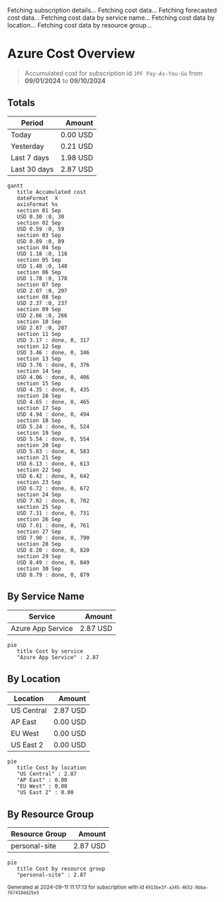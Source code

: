 Fetching subscription details...
Fetching cost data...
Fetching forecasted cost data...
Fetching cost data by service name...
Fetching cost data by location...
Fetching cost data by resource group...
# Azure Cost Overview

> Accumulated cost for subscription id `JPF Pay-As-You-Go` from **09/01/2024** to **09/10/2024**

## Totals

|Period|Amount|
|---|---:|
|Today|0.00 USD|
|Yesterday|0.21 USD|
|Last 7 days|1.98 USD|
|Last 30 days|2.87 USD|

```mermaid
gantt
   title Accumulated cost
   dateFormat  X
   axisFormat %s
   section 01 Sep
   USD 0.30 :0, 30
   section 02 Sep
   USD 0.59 :0, 59
   section 03 Sep
   USD 0.89 :0, 89
   section 04 Sep
   USD 1.18 :0, 118
   section 05 Sep
   USD 1.48 :0, 148
   section 06 Sep
   USD 1.78 :0, 178
   section 07 Sep
   USD 2.07 :0, 207
   section 08 Sep
   USD 2.37 :0, 237
   section 09 Sep
   USD 2.66 :0, 266
   section 10 Sep
   USD 2.87 :0, 287
   section 11 Sep
   USD 3.17 : done, 0, 317
   section 12 Sep
   USD 3.46 : done, 0, 346
   section 13 Sep
   USD 3.76 : done, 0, 376
   section 14 Sep
   USD 4.06 : done, 0, 406
   section 15 Sep
   USD 4.35 : done, 0, 435
   section 16 Sep
   USD 4.65 : done, 0, 465
   section 17 Sep
   USD 4.94 : done, 0, 494
   section 18 Sep
   USD 5.24 : done, 0, 524
   section 19 Sep
   USD 5.54 : done, 0, 554
   section 20 Sep
   USD 5.83 : done, 0, 583
   section 21 Sep
   USD 6.13 : done, 0, 613
   section 22 Sep
   USD 6.42 : done, 0, 642
   section 23 Sep
   USD 6.72 : done, 0, 672
   section 24 Sep
   USD 7.02 : done, 0, 702
   section 25 Sep
   USD 7.31 : done, 0, 731
   section 26 Sep
   USD 7.61 : done, 0, 761
   section 27 Sep
   USD 7.90 : done, 0, 790
   section 28 Sep
   USD 8.20 : done, 0, 820
   section 29 Sep
   USD 8.49 : done, 0, 849
   section 30 Sep
   USD 8.79 : done, 0, 879
```

## By Service Name

|Service|Amount|
|---|---:|
|Azure App Service|2.87 USD|

```mermaid
pie
   title Cost by service
   "Azure App Service" : 2.87
```

## By Location

|Location|Amount|
|---|---:|
|US Central|2.87 USD|
|AP East|0.00 USD|
|EU West|0.00 USD|
|US East 2|0.00 USD|

```mermaid
pie
   title Cost by location
   "US Central" : 2.87
   "AP East" : 0.00
   "EU West" : 0.00
   "US East 2" : 0.00
```

## By Resource Group

|Resource Group|Amount|
|---|---:|
|personal-site|2.87 USD|

```mermaid
pie
   title Cost by resource group
   "personal-site" : 2.87
```

<sup>Generated at 2024-09-11 11:17:13 for subscription with id `4913be3f-a345-4652-9bba-767418dd25e3`</sup>
